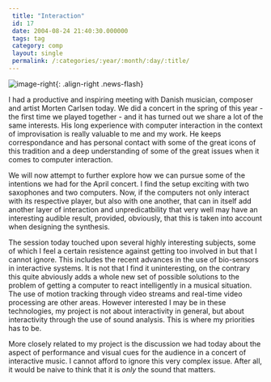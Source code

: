 ```yaml
---
 title: "Interaction"
 id: 17
 date: 2004-08-24 21:40:30.000000
 tags: tag
 category: comp
 layout: single
 permalink: /:categories/:year/:month/:day/:title/
---
```

![image-right](/assets/images/){: .align-right .news-flash}

I had a productive and inspiring meeting with Danish musician, composer and artist Morten Carlsen today. We did a concert in the spring of this year - the first time we played together - and it has turned out we share a lot of the same interests. His long experience with computer interaction in the context of improvisation is really valuable to me and my work. He keeps correspondance and has personal contact with some of the great icons of this tradition and a deep understanding of some of the great issues when it comes to computer interaction.


We will now attempt to further explore how we can pursue some of the intentions we had for the April concert. I find the setup exciting with two saxophones and two computers. Now, if the computers not only interact with its respective player, but also with one another, that can in itself add another layer of interaction and unpredicatbility that very well may have an interesting audible result, provided, obviously, that this is taken into account when designing the synthesis.


The session today touched upon several highly interesting subjects, some of which I feel a certain resistence against getting too involved in but that I cannot ignore. This includes the recent advances in the use of bio-sensors in interactive systems. It is not that I find it uninteresting, on the contrary this quite abviously adds a whole new set of possible solutions to the problem of getting a computer to react intelligently in a musical situation. The use of motion tracking through video streams and real-time video processing are other areas. However interested I may be in these technologies, my project is not about interactivity in general, but about interactivity through the use of sound analysis. This is where my priorities has to be.


More closely related to my project is the discussion we had today about the aspect of performance and visual cues for the audience in a concert of interactive music. I cannot afford to ignore this very complex issue. After all, it would be naive to think that it is <cite>only</cite> the sound that matters.

